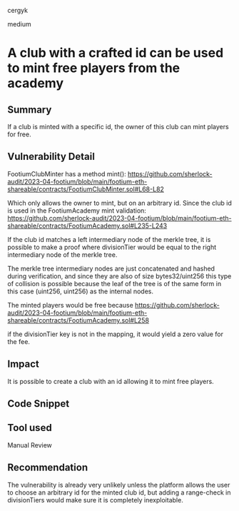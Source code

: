 cergyk

medium

# A club with a crafted id can be used to mint free players from the academy

## Summary
If a club is minted with a specific id, the owner of this club can mint players for free.

## Vulnerability Detail
FootiumClubMinter has a method mint():
https://github.com/sherlock-audit/2023-04-footium/blob/main/footium-eth-shareable/contracts/FootiumClubMinter.sol#L68-L82

Which only allows the owner to mint, but on an arbitrary id. Since the club id is used in the FootiumAcademy mint validation:
https://github.com/sherlock-audit/2023-04-footium/blob/main/footium-eth-shareable/contracts/FootiumAcademy.sol#L235-L243

If the club id matches a left intermediary node of the merkle tree, it is possible to make a proof where divisionTier would be equal to the right intermediary node of the merkle tree. 

The merkle tree intermediary nodes are just concatenated and hashed during verification, and since they are also of size bytes32/uint256 this type of collision is possible because the leaf of the tree is of the same form in this case (uint256, uint256) as the internal nodes.

The minted players would be free because 
https://github.com/sherlock-audit/2023-04-footium/blob/main/footium-eth-shareable/contracts/FootiumAcademy.sol#L258

if the divisionTier key is not in the mapping, it would yield a zero value for the fee.

## Impact
It is possible to create a club with an id allowing it to mint free players. 

## Code Snippet

## Tool used
Manual Review

## Recommendation
The vulnerability is already very unlikely unless the platform allows the user to choose an arbitrary id for the minted club id, but adding a range-check in divisionTiers would make sure it is completely inexploitable.